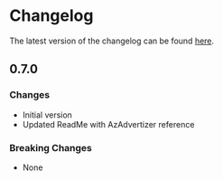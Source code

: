 # Changelog

The latest version of the changelog can be found [here](https://github.com/Azure/bicep-registry-modules/blob/main/avm/res/insights/action-group/CHANGELOG.md).

## 0.7.0

### Changes

- Initial version
- Updated ReadMe with AzAdvertizer reference

### Breaking Changes

- None
